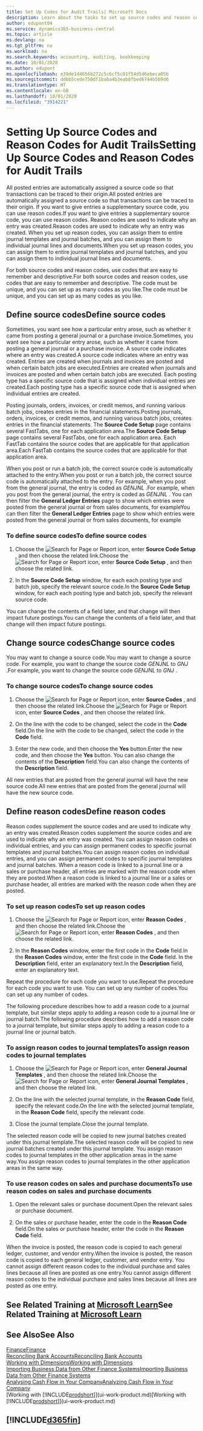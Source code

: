 ```yaml
---
title: Set Up Codes for Audit Trails| Microsoft Docs
description: Learn about the tasks to set up source codes and reason codes that you can use to track audit trails.
author: edupont04
ms.service: dynamics365-business-central
ms.topic: article
ms.devlang: na
ms.tgt_pltfrm: na
ms.workload: na
ms.search.keywords: accounting, auditing, bookkeeping
ms.date: 10/01/2020
ms.author: edupont
ms.openlocfilehash: e39de1d4656b272c5c6cf5c01f54d5d6ebeca05b
ms.sourcegitcommit: ddbb5cede750df1baba4b3eab8fbed6744b5b9d6
ms.translationtype: HT
ms.contentlocale: en-GB
ms.lasthandoff: 10/01/2020
ms.locfileid: "3914221"
---
```

# <a name="setting-up-source-codes-and-reason-codes-for-audit-trails"></a><span data-ttu-id="317c0-103">Setting Up Source Codes and Reason Codes for Audit Trails</span><span class="sxs-lookup"><span data-stu-id="317c0-103">Setting Up Source Codes and Reason Codes for Audit Trails</span></span>

<span data-ttu-id="317c0-104">All posted entries are automatically assigned a source code so that transactions can be traced to their origin.</span><span class="sxs-lookup"><span data-stu-id="317c0-104">All posted entries are automatically assigned a source code so that transactions can be traced to their origin.</span></span> <span data-ttu-id="317c0-105">If you want to give entries a supplementary source code, you can use reason codes.</span><span class="sxs-lookup"><span data-stu-id="317c0-105">If you want to give entries a supplementary source code, you can use reason codes.</span></span> <span data-ttu-id="317c0-106">Reason codes are used to indicate why an entry was created.</span><span class="sxs-lookup"><span data-stu-id="317c0-106">Reason codes are used to indicate why an entry was created.</span></span> <span data-ttu-id="317c0-107">When you set up reason codes, you can assign them to entire journal templates and journal batches, and you can assign them to individual journal lines and documents.</span><span class="sxs-lookup"><span data-stu-id="317c0-107">When you set up reason codes, you can assign them to entire journal templates and journal batches, and you can assign them to individual journal lines and documents.</span></span>  

<span data-ttu-id="317c0-108">For both source codes and reason codes, use codes that are easy to remember and descriptive.</span><span class="sxs-lookup"><span data-stu-id="317c0-108">For both source codes and reason codes, use codes that are easy to remember and descriptive.</span></span> <span data-ttu-id="317c0-109">The code must be unique, and you can set up as many codes as you like.</span><span class="sxs-lookup"><span data-stu-id="317c0-109">The code must be unique, and you can set up as many codes as you like.</span></span>

## <a name="define-source-codes"></a><span data-ttu-id="317c0-110">Define source codes</span><span class="sxs-lookup"><span data-stu-id="317c0-110">Define source codes</span></span>

<span data-ttu-id="317c0-111">Sometimes, you want see how a particular entry arose, such as whether it came from posting a general journal or a purchase invoice.</span><span class="sxs-lookup"><span data-stu-id="317c0-111">Sometimes, you want see how a particular entry arose, such as whether it came from posting a general journal or a purchase invoice.</span></span> <span data-ttu-id="317c0-112">A source code indicates where an entry was created.</span><span class="sxs-lookup"><span data-stu-id="317c0-112">A source code indicates where an entry was created.</span></span> <span data-ttu-id="317c0-113">Entries are created when journals and invoices are posted and when certain batch jobs are executed.</span><span class="sxs-lookup"><span data-stu-id="317c0-113">Entries are created when journals and invoices are posted and when certain batch jobs are executed.</span></span> <span data-ttu-id="317c0-114">Each posting type has a specific source code that is assigned when individual entries are created.</span><span class="sxs-lookup"><span data-stu-id="317c0-114">Each posting type has a specific source code that is assigned when individual entries are created.</span></span>  

<span data-ttu-id="317c0-115">Posting journals, orders, invoices, or credit memos, and running various batch jobs, creates entries in the financial statements.</span><span class="sxs-lookup"><span data-stu-id="317c0-115">Posting journals, orders, invoices, or credit memos, and running various batch jobs, creates entries in the financial statements.</span></span> <span data-ttu-id="317c0-116">The **Source Code Setup** page contains several FastTabs, one for each application area.</span><span class="sxs-lookup"><span data-stu-id="317c0-116">The **Source Code Setup** page contains several FastTabs, one for each application area.</span></span> <span data-ttu-id="317c0-117">Each FastTab contains the source codes that are applicable for that application area.</span><span class="sxs-lookup"><span data-stu-id="317c0-117">Each FastTab contains the source codes that are applicable for that application area.</span></span>

<span data-ttu-id="317c0-118">When you post or run a batch job, the correct source code is automatically attached to the entry.</span><span class="sxs-lookup"><span data-stu-id="317c0-118">When you post or run a batch job, the correct source code is automatically attached to the entry.</span></span> <span data-ttu-id="317c0-119">For example, when you post from the general journal, the entry is coded as *GENJNL* .</span><span class="sxs-lookup"><span data-stu-id="317c0-119">For example, when you post from the general journal, the entry is coded as *GENJNL* .</span></span> <span data-ttu-id="317c0-120">You can then filter the **General Ledger Entries** page to show which entries were posted from the general journal or from sales documents, for example</span><span class="sxs-lookup"><span data-stu-id="317c0-120">You can then filter the **General Ledger Entries** page to show which entries were posted from the general journal or from sales documents, for example</span></span>

### <a name="to-define-source-codes"></a><span data-ttu-id="317c0-121">To define source codes</span><span class="sxs-lookup"><span data-stu-id="317c0-121">To define source codes</span></span>

1. <span data-ttu-id="317c0-122">Choose the ![Search for Page or Report](media/ui-search/search_small.png "Search for Page or Report icon") icon, enter **Source Code Setup** , and then choose the related link.</span><span class="sxs-lookup"><span data-stu-id="317c0-122">Choose the ![Search for Page or Report](media/ui-search/search_small.png "Search for Page or Report icon") icon, enter **Source Code Setup** , and then choose the related link.</span></span>  

2. <span data-ttu-id="317c0-123">In the **Source Code Setup** window, for each each posting type and batch job, specify the relevant source code.</span><span class="sxs-lookup"><span data-stu-id="317c0-123">In the **Source Code Setup** window, for each each posting type and batch job, specify the relevant source code.</span></span>  

<span data-ttu-id="317c0-124">You can change the contents of a field later, and that change will then impact future postings.</span><span class="sxs-lookup"><span data-stu-id="317c0-124">You can change the contents of a field later, and that change will then impact future postings.</span></span>

## <a name="change-source-codes"></a><span data-ttu-id="317c0-125">Change source codes</span><span class="sxs-lookup"><span data-stu-id="317c0-125">Change source codes</span></span>

<span data-ttu-id="317c0-126">You may want to change a source code.</span><span class="sxs-lookup"><span data-stu-id="317c0-126">You may want to change a source code.</span></span> <span data-ttu-id="317c0-127">For example, you want to change the source code *GENJNL* to *GNJ* .</span><span class="sxs-lookup"><span data-stu-id="317c0-127">For example, you want to change the source code *GENJNL* to *GNJ* .</span></span>

### <a name="to-change-source-codes"></a><span data-ttu-id="317c0-128">To change source codes</span><span class="sxs-lookup"><span data-stu-id="317c0-128">To change source codes</span></span>

1. <span data-ttu-id="317c0-129">Choose the ![Search for Page or Report](media/ui-search/search_small.png "Search for Page or Report icon") icon, enter **Source Codes** , and then choose the related link.</span><span class="sxs-lookup"><span data-stu-id="317c0-129">Choose the ![Search for Page or Report](media/ui-search/search_small.png "Search for Page or Report icon") icon, enter **Source Codes** , and then choose the related link.</span></span>

2. <span data-ttu-id="317c0-130">On the line with the code to be changed, select the code in the **Code** field.</span><span class="sxs-lookup"><span data-stu-id="317c0-130">On the line with the code to be changed, select the code in the **Code** field.</span></span>

3. <span data-ttu-id="317c0-131">Enter the new code, and then choose the **Yes** button.</span><span class="sxs-lookup"><span data-stu-id="317c0-131">Enter the new code, and then choose the **Yes** button.</span></span> <span data-ttu-id="317c0-132">You can also change the contents of the **Description** field.</span><span class="sxs-lookup"><span data-stu-id="317c0-132">You can also change the contents of the **Description** field.</span></span>

<span data-ttu-id="317c0-133">All new entries that are posted from the general journal will have the new source code.</span><span class="sxs-lookup"><span data-stu-id="317c0-133">All new entries that are posted from the general journal will have the new source code.</span></span>

## <a name="define-reason-codes"></a><span data-ttu-id="317c0-134">Define reason codes</span><span class="sxs-lookup"><span data-stu-id="317c0-134">Define reason codes</span></span>

<span data-ttu-id="317c0-135">Reason codes supplement the source codes and are used to indicate why an entry was created.</span><span class="sxs-lookup"><span data-stu-id="317c0-135">Reason codes supplement the source codes and are used to indicate why an entry was created.</span></span> <span data-ttu-id="317c0-136">You can assign reason codes on individual entries, and you can assign permanent codes to specific journal templates and journal batches.</span><span class="sxs-lookup"><span data-stu-id="317c0-136">You can assign reason codes on individual entries, and you can assign permanent codes to specific journal templates and journal batches.</span></span> <span data-ttu-id="317c0-137">When a reason code is linked to a journal line or a sales or purchase header, all entries are marked with the reason code when they are posted.</span><span class="sxs-lookup"><span data-stu-id="317c0-137">When a reason code is linked to a journal line or a sales or purchase header, all entries are marked with the reason code when they are posted.</span></span>  

### <a name="to-set-up-reason-codes"></a><span data-ttu-id="317c0-138">To set up reason codes</span><span class="sxs-lookup"><span data-stu-id="317c0-138">To set up reason codes</span></span>

1. <span data-ttu-id="317c0-139">Choose the ![Search for Page or Report](media/ui-search/search_small.png "Search for Page or Report icon")  icon, enter **Reason Codes** , and then choose the related link.</span><span class="sxs-lookup"><span data-stu-id="317c0-139">Choose the ![Search for Page or Report](media/ui-search/search_small.png "Search for Page or Report icon")  icon, enter **Reason Codes** , and then choose the related link.</span></span>

2. <span data-ttu-id="317c0-140">In the **Reason Codes** window, enter the first code in the **Code** field.</span><span class="sxs-lookup"><span data-stu-id="317c0-140">In the **Reason Codes** window, enter the first code in the **Code** field.</span></span> <span data-ttu-id="317c0-141">In the **Description** field, enter an explanatory text.</span><span class="sxs-lookup"><span data-stu-id="317c0-141">In the **Description** field, enter an explanatory text.</span></span>

<span data-ttu-id="317c0-142">Repeat the procedure for each code you want to use.</span><span class="sxs-lookup"><span data-stu-id="317c0-142">Repeat the procedure for each code you want to use.</span></span> <span data-ttu-id="317c0-143">You can set up any number of codes.</span><span class="sxs-lookup"><span data-stu-id="317c0-143">You can set up any number of codes.</span></span>

<span data-ttu-id="317c0-144">The following procedure describes how to add a reason code to a journal template, but similar steps apply to adding a reason code to a journal line or journal batch.</span><span class="sxs-lookup"><span data-stu-id="317c0-144">The following procedure describes how to add a reason code to a journal template, but similar steps apply to adding a reason code to a journal line or journal batch.</span></span>  

### <a name="to-assign-reason-codes-to-journal-templates"></a><span data-ttu-id="317c0-145">To assign reason codes to journal templates</span><span class="sxs-lookup"><span data-stu-id="317c0-145">To assign reason codes to journal templates</span></span>

1. <span data-ttu-id="317c0-146">Choose the ![Search for Page or Report](media/ui-search/search_small.png "Search for Page or Report icon")  icon, enter **General Journal Templates** , and then choose the related link.</span><span class="sxs-lookup"><span data-stu-id="317c0-146">Choose the ![Search for Page or Report](media/ui-search/search_small.png "Search for Page or Report icon")  icon, enter **General Journal Templates** , and then choose the related link.</span></span>

2. <span data-ttu-id="317c0-147">On the line with the selected journal template, in the **Reason Code** field, specify the relevant code.</span><span class="sxs-lookup"><span data-stu-id="317c0-147">On the line with the selected journal template, in the **Reason Code** field, specify the relevant code.</span></span>

3. <span data-ttu-id="317c0-148">Close the journal template.</span><span class="sxs-lookup"><span data-stu-id="317c0-148">Close the journal template.</span></span>

<span data-ttu-id="317c0-149">The selected reason code will be copied to new journal batches created under this journal template.</span><span class="sxs-lookup"><span data-stu-id="317c0-149">The selected reason code will be copied to new journal batches created under this journal template.</span></span> <span data-ttu-id="317c0-150">You assign reason codes to journal templates in the other application areas in the same way.</span><span class="sxs-lookup"><span data-stu-id="317c0-150">You assign reason codes to journal templates in the other application areas in the same way.</span></span>

### <a name="to-use-reason-codes-on-sales-and-purchase-documents"></a><span data-ttu-id="317c0-151">To use reason codes on sales and purchase documents</span><span class="sxs-lookup"><span data-stu-id="317c0-151">To use reason codes on sales and purchase documents</span></span>

1. <span data-ttu-id="317c0-152">Open the relevant sales or purchase document.</span><span class="sxs-lookup"><span data-stu-id="317c0-152">Open the relevant sales or purchase document.</span></span>

2. <span data-ttu-id="317c0-153">On the sales or purchase header, enter the code in the **Reason Code** field.</span><span class="sxs-lookup"><span data-stu-id="317c0-153">On the sales or purchase header, enter the code in the **Reason Code** field.</span></span>

<span data-ttu-id="317c0-154">When the invoice is posted, the reason code is copied to each general ledger, customer, and vendor entry.</span><span class="sxs-lookup"><span data-stu-id="317c0-154">When the invoice is posted, the reason code is copied to each general ledger, customer, and vendor entry.</span></span> <span data-ttu-id="317c0-155">You cannot assign different reason codes to the individual purchase and sales lines because all lines are posted as one entry.</span><span class="sxs-lookup"><span data-stu-id="317c0-155">You cannot assign different reason codes to the individual purchase and sales lines because all lines are posted as one entry.</span></span>

## <a name="see-related-training-at-microsoft-learn"></a><span data-ttu-id="317c0-156">See Related Training at [Microsoft Learn](/learn/paths/set-up-financial-management-dynamics-365-business-central/)</span><span class="sxs-lookup"><span data-stu-id="317c0-156">See Related Training at [Microsoft Learn](/learn/paths/set-up-financial-management-dynamics-365-business-central/)</span></span>

## <a name="see-also"></a><span data-ttu-id="317c0-157">See Also</span><span class="sxs-lookup"><span data-stu-id="317c0-157">See Also</span></span>

[<span data-ttu-id="317c0-158">Finance</span><span class="sxs-lookup"><span data-stu-id="317c0-158">Finance</span></span>](finance.md)  
[<span data-ttu-id="317c0-159">Reconciling Bank Accounts</span><span class="sxs-lookup"><span data-stu-id="317c0-159">Reconciling Bank Accounts</span></span>](bank-manage-bank-accounts.md)  
[<span data-ttu-id="317c0-160">Working with Dimensions</span><span class="sxs-lookup"><span data-stu-id="317c0-160">Working with Dimensions</span></span>](finance-dimensions.md)  
[<span data-ttu-id="317c0-161">Importing Business Data from Other Finance Systems</span><span class="sxs-lookup"><span data-stu-id="317c0-161">Importing Business Data from Other Finance Systems</span></span>](across-import-data-configuration-packages.md)  
[<span data-ttu-id="317c0-162">Analysing Cash Flow in Your Company</span><span class="sxs-lookup"><span data-stu-id="317c0-162">Analyzing Cash Flow in Your Company</span></span>](finance-analyze-cash-flow.md)  
<span data-ttu-id="317c0-163">[Working with [!INCLUDE[prodshort](includes/prodshort.md)]](ui-work-product.md)</span><span class="sxs-lookup"><span data-stu-id="317c0-163">[Working with [!INCLUDE[prodshort](includes/prodshort.md)]](ui-work-product.md)</span></span>  

## [!INCLUDE[d365fin](includes/free_trial_md.md)]  
